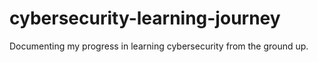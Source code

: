# cybersecurity-learning-journey
Documenting my progress in learning cybersecurity from the ground up.
